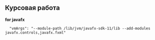 ## Курсовая работа

**for javafx**

`   "vmArgs": "--module-path /lib/jvm/javafx-sdk-11/lib --add-modules javafx.controls,javafx.fxml"  `
